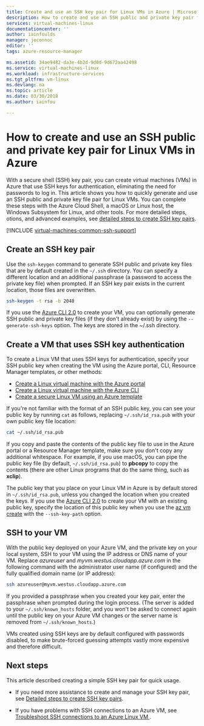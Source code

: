 ```yaml
---
title: Create and use an SSH key pair for Linux VMs in Azure | Microsoft Docs
description: How to create and use an SSH public and private key pair for Linux VMs in Azure to improve the security of the authentication process.
services: virtual-machines-linux
documentationcenter: ''
author: iainfoulds
manager: jeconnoc
editor: ''
tags: azure-resource-manager

ms.assetid: 34ae9482-da3e-4b2d-9d0d-9d672aa42498
ms.service: virtual-machines-linux
ms.workload: infrastructure-services
ms.tgt_pltfrm: vm-linux
ms.devlang: na
ms.topic: article
ms.date: 03/30/2018
ms.author: iainfou

---
```


# How to create and use an SSH public and private key pair for Linux VMs in Azure
With a secure shell (SSH) key pair, you can create virtual machines (VMs) in Azure that use SSH keys for authentication, eliminating the need for passwords to log in. This article shows you how to quickly generate and use an SSH public and private key file pair for Linux VMs. You can complete these steps with the Azure Cloud Shell, a macOS or Linux host, the Windows Subsystem for Linux, and other tools. For more detailed steps, otions, and advanced examples, see [detailed steps to create SSH key pairs](create-ssh-keys-detailed.md).

[!INCLUDE [virtual-machines-common-ssh-support](../../../includes/virtual-machines-common-ssh-support.md)]

## Create an SSH key pair
Use the `ssh-keygen` command to generate SSH public and private key files that are by default created in the `~/.ssh` directory. You can specify a different location and an additional passphrase (a password to access the private key file) when prompted. If an SSH key pair exists in the current location, those files are overwritten.

```bash
ssh-keygen -t rsa -b 2048
```

If you use the [Azure CLI 2.0](/cli/azure) to create your VM, you can optionally generate SSH public and private key files (if they don't already exist) by using the `--generate-ssh-keys` option. The keys are stored in the ~/.ssh directory. 

## Create a VM that uses SSH key authentication
To create a Linux VM that uses SSH keys for authentication, specify your SSH public key when creating the VM using the Azure portal, CLI, Resource Manager templates, or other methods:

* [Create a Linux virtual machine with the Azure portal](quick-create-portal.md?toc=%2fazure%2fvirtual-machines%2flinux%2ftoc.json)
* [Create a Linux virtual machine with the Azure CLI](quick-create-cli.md?toc=%2fazure%2fvirtual-machines%2flinux%2ftoc.json)
* [Create a secure Linux VM using an Azure template](create-ssh-secured-vm-from-template.md?toc=%2fazure%2fvirtual-machines%2flinux%2ftoc.json)

If you're not familiar with the format of an SSH public key, you can see your public key by running `cat` as follows, replacing `~/.ssh/id_rsa.pub` with your own public key file location:

```bash
cat ~/.ssh/id_rsa.pub
```

If you copy and paste the contents of the public key file to use in the Azure portal or a Resource Manager template, make sure you don't copy any additional whitespace. For example, if you use macOS, you can pipe the public key file (by default, `~/.ssh/id_rsa.pub`) to **pbcopy** to copy the contents (there are other Linux programs that do the same thing, such as **xclip**).

The public key that you place on your Linux VM in Azure is by default stored in `~/.ssh/id_rsa.pub`, unless you changed the location when you created the keys. If you use the [Azure CLI 2.0](/cli/azure) to create your VM with an existing public key, specify the location of this public key when you use the [az vm create](/cli/azure/vm#az_vm_create) with the `--ssh-key-path` option. 

## SSH to your VM
With the public key deployed on your Azure VM, and the private key on your local system, SSH to your VM using the IP address or DNS name of your VM. Replace *azureuser* and *myvm.westus.cloudapp.azure.com* in the following command with the administrator user name (if configured) and the fully qualified domain name (or IP address):

```bash
ssh azureuser@myvm.westus.cloudapp.azure.com
```

If you provided a passphrase when you created your key pair, enter the passphrase when prompted during the login process. (The server is added to your `~/.ssh/known_hosts` folder, and you won't be asked to connect again until the public key on your Azure VM changes or the server name is removed from `~/.ssh/known_hosts`.)

VMs created using SSH keys are by default configured with passwords disabled, to make brute-forced guessing attempts vastly more expensive and therefore difficult. 

## Next steps

This article described creating a simple SSH key pair for quick usage. 

* If you need more assistance to create and manage your SSH key pair, see [Detailed steps to create SSH key pairs](create-ssh-keys-detailed.md).

* If you have problems with SSH connections to an Azure VM, see [Troubleshoot SSH connections to an Azure Linux VM ](troubleshoot-ssh-connection.md).


